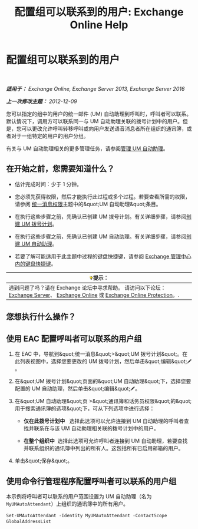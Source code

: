 ﻿---
title: '配置组可以联系到的用户: Exchange Online Help'
TOCTitle: 配置组可以联系到的用户
ms:assetid: 45d9d6d5-c9d6-4b73-8aa2-a23599a4381c
ms:mtpsurl: https://technet.microsoft.com/zh-cn/library/Ee423545(v=EXCHG.150)
ms:contentKeyID: 52061345
ms.date: 05/23/2018
mtps_version: v=EXCHG.150
ms.translationtype: MT
---

# 配置组可以联系到的用户

 

_**适用于：** Exchange Online, Exchange Server 2013, Exchange Server 2016_

_**上一次修改主题：** 2012-12-09_

您可以指定的组中的用户的统一邮件 (UM) 自动助理到呼叫时，呼叫者可以联系。默认情况下，调用方可以联系同一与 UM 自动助理关联的拨号计划中的用户。但是，您可以更改允许呼叫转移呼叫或向用户发送语音消息者所在组织的通讯簿，或者对于一组特定的用户的用户分组。

有关与 UM 自动助理相关的更多管理任务，请参阅[管理 UM 自动助理](manage-a-um-auto-attendant-exchange-2013-help.md)。

## 在开始之前，您需要知道什么？

  - 估计完成时间：少于 1 分钟。

  - 您必须先获得权限，然后才能执行此过程或多个过程。若要查看所需的权限，请参阅 [统一消息权限](unified-messaging-permissions-exchange-2013-help.md)主题中的\&quot;UM 自动助理\&quot;条目。

  - 在执行这些步骤之前，先确认已创建 UM 拨号计划。有关详细步骤，请参阅[创建 UM 拨号计划](create-a-um-dial-plan-exchange-2013-help.md)。

  - 在执行这些步骤之前，先确认已创建 UM 自动助理。有关详细步骤，请参阅[创建 UM 自动助理](create-a-um-auto-attendant-exchange-2013-help.md)。

  - 若要了解可能适用于此主题中过程的键盘快捷键，请参阅 [Exchange 管理中心内的键盘快捷键](keyboard-shortcuts-in-the-exchange-admin-center-exchange-online-protection-help.md)。

<table>
<thead>
<tr class="header">
<th><img src="images/Bb124558.tip(EXCHG.150).gif" title="提示" alt="提示" />提示：</th>
</tr>
</thead>
<tbody>
<tr class="odd">
<td>遇到问题了吗？请在 Exchange 论坛中寻求帮助。 请访问以下论坛：<a href="https://go.microsoft.com/fwlink/p/?linkid=60612">Exchange Server</a>、 <a href="https://go.microsoft.com/fwlink/p/?linkid=267542">Exchange Online</a> 或 <a href="https://go.microsoft.com/fwlink/p/?linkid=285351">Exchange Online Protection</a>。.</td>
</tr>
</tbody>
</table>


## 您想执行什么操作？

## 使用 EAC 配置呼叫者可以联系的用户组

1.  在 EAC 中，导航到\&quot;统一消息\&quot;\>\&quot;UM 拨号计划\&quot;。在此列表视图中，选择您要更改的 UM 拨号计划，然后单击\&quot;编辑\&quot;![编辑图标](images/Bb124582.6f53ccb2-1f13-4c02-bea0-30690e6ea71d(EXCHG.150).gif "编辑图标")。

2.  在\&quot;UM 拨号计划\&quot;页面的\&quot;UM 自动助理\&quot;下，选择您要配置的 UM 自动助理，然后单击\&quot;编辑\&quot;![编辑图标](images/Bb124582.6f53ccb2-1f13-4c02-bea0-30690e6ea71d(EXCHG.150).gif "编辑图标")。

3.  在\&quot;UM 自动助理\&quot;页 \>\&quot;通讯簿和话务员权限\&quot;的\&quot;用于搜索通讯簿的选项\&quot;下，可从下列选项中进行选择：
    
      - **仅在此拨号计划中**   选择此选项可以允许连接到 UM 自动助理的呼叫者查找并联系在与该 UM 自动助理相关联的拨号计划中的用户。
    
      - **在整个组织中**  选择此选项可允许呼叫者连接到 UM 自动助理，若要查找并联系组织的通讯簿中列出的所有人。这包括所有已启用邮箱的用户。

4.  单击\&quot;保存\&quot;。

## 使用命令行管理程序配置呼叫者可以联系的用户组

本示例将呼叫者可以联系的用户范围设置为 UM 自动助理（名为 `MyUMAutoAttendant`）上组织的通讯簿中的所有用户。

    Set-UMAutoAttendant -Identity MyUMAutoAttendant -ContactScope GlobalAddressList

